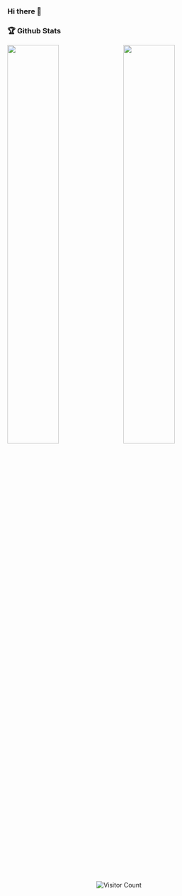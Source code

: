 ### Hi there 👋



### 🏆 Github Stats

<img  src="https://github-readme-stats.vercel.app/api?username=jphong1111&show_icons=true&hide_border=true&theme=dark" width="48%" align="right" >
<img  src="https://github-readme-streak-stats.herokuapp.com/?user=jphong1111&theme=dark" width="48%" >

<p align="center"> 
  <img src="https://profile-counter.glitch.me/jphong1111/count.svg" alt="Visitor Count" align="center" />
</p>
<!--
**jphong1111/jphong1111** is a ✨ _special_ ✨ repository because its `README.md` (this file) appears on your GitHub profile.

Here are some ideas to get you started:

- 🔭 I’m currently working on ...
- 🌱 I’m currently learning ...
- 👯 I’m looking to collaborate on ...
- 🤔 I’m looking for help with ...
- 💬 Ask me about ...
- 📫 How to reach me: ...
- 😄 Pronouns: ...
- ⚡ Fun fact: ...
-->
